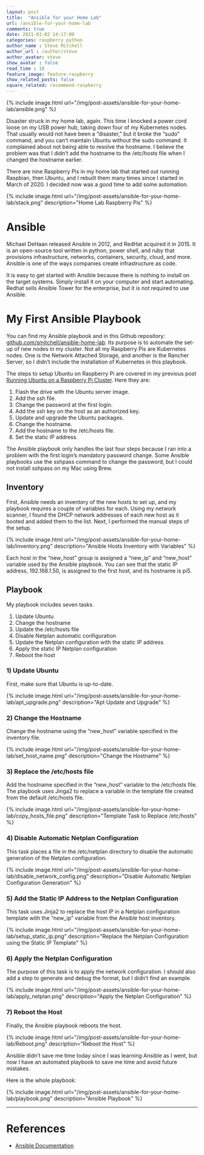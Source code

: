 ```yaml
---
layout: post
title:  "Ansible for your Home Lab"
url: /ansible-for-your-home-lab
comments: true
date: 2021-01-02 14:17:00
categories: raspberry python
author_name : Steve Mitchell
author_url : /author/steve
author_avatar: steve
show_avatar : false
read_time : 10
feature_image: feature-raspberry
show_related_posts: false
square_related: recommend-raspberry
---
```

{% include image.html url="/img/post-assets/ansible-for-your-home-lab/ansible.png" %}

Disaster struck in my home lab, again. This time I knocked a power cord loose on my USB power hub, taking down four of my Kubernetes nodes. That usually would not have been a “disaster,” but it broke the “sudo” command, and you can’t maintain Ubuntu without the sudo command. It complained about not being able to resolve the hostname. I believe the problem was that I didn’t add the hostname to the /etc/hosts file when I changed the hostname earlier.

There are nine Raspberry Pis in my home lab that started out running Raspbian, then Ubuntu, and I rebuilt them many times since I started in March of 2020. I decided now was a good time to add some automation.

{% include image.html url="/img/post-assets/ansible-for-your-home-lab/stack.png" description="Home Lab Raspberry Pis" %}

# Ansible
Michael DeHaan released Ansible in 2012, and RedHat acquired it in 2015. It is an open-source tool written in python, power shell, and ruby that provisions infrastructure, networks, containers, security, cloud, and more. Ansible is one of the ways companies create infrastructure as code.

It is easy to get started with Ansible because there is nothing to install on the target systems. Simply install it on your computer and start automating. Redhat sells Ansible Tower for the enterprise, but it is not required to use Ansible.
# My First Ansible Playbook

You can find my Ansible playbook and in this Github repository: [github.com/smitchell/ansible-home-lab](https://github.com/smitchell/ansible-home-lab). Its purpose is to automate the set-up of new nodes in my cluster. Not all my Raspberry Pis are Kubernetes nodes. One is the Network Attached Storage, and another is the Rancher Server, so I didn’t include the installation of Kubernetes in this playbook.

The steps to setup Ubuntu on Raspberry Pi are covered in my previous post [Running Ubuntu on a Raspberry Pi Cluster](/running-ubuntu-on-rpi). Here they are:

1. Flash the drive with the Ubuntu server image.
1. Add the ssh file.
1. Change the password at the first login.
1. Add the ssh key on the host as an authorized key.
1. Update and upgrade the Ubuntu packages.
1. Change the hostname.
1. Add the hostname to the /etc/hosts file.
1. Set the static IP address.

The Ansible playbook only handles the last four steps because I ran into a problem with the first login’s mandatory password change. Some Ansible playbooks use the sshpass command to change the password, but I could not install sshpass on my Mac using Brew.
## Inventory
First, Ansible needs an inventory of the new hosts to set up, and my playbook requires a couple of variables for each. Using my network scanner, I found the DHCP network addresses of each new host as it booted and added them to the list. Next, I performed the manual steps of the setup. 

{% include image.html url="/img/post-assets/ansible-for-your-home-lab/inventory.png" description="Ansible Hosts Inventory with Variables" %}

Each host in the “new_host” group is assigned a “new_ip” and “new_host” variable used by the Ansible playbook. You can see that the static IP address, 192.168.1.50, is assigned to the first host, and its hostname is pi5. 
## Playbook
My playbook includes seven tasks.

1. Update Ubuntu
1. Change the hostname
1. Update the /etc/hosts file
1. Disable Netplan automatic configuration
1. Update the Netplan configuration with the static IP address
1. Apply the static IP Netplan configuration
1. Reboot the host

### 1) Update Ubuntu
First, make sure that Ubuntu is up-to-date.

{% include image.html url="/img/post-assets/ansible-for-your-home-lab/apt_upgrade.png" description="Apt Update and Upgrade" %}

### 2) Change the Hostname
Change the hostname using the “new_host” variable specified in the inventory file.

{% include image.html url="/img/post-assets/ansible-for-your-home-lab/set_host_name.png" description="Change the Hostname" %}

### 3) Replace the /etc/hosts file
Add the hostname specified in the “new_host” variable to the /etc/hosts file. The playbook uses Jinga2 to replace a variable in the template file created from the default /etc/hosts file.

{% include image.html url="/img/post-assets/ansible-for-your-home-lab/copy_hosts_file.png" description="Template Task to Replace /etc/hosts" %}

### 4) Disable Automatic Netplan Configuration
This task places a file in the /etc/netplan directory to disable the automatic generation of the Netplan configuration.

{% include image.html url="/img/post-assets/ansible-for-your-home-lab/disable_network_config.png" description="Disable Automatic Netplan Configuration Generation" %}

### 5) Add the Static IP Address to the Netplan Configuration
This task uses Jinja2 to replace the host IP in a Netplan configuration template with the “new_ip” variable from the Ansible host inventory.

{% include image.html url="/img/post-assets/ansible-for-your-home-lab/setup_static_ip.png" description="Replace the Netplan Configuration using the Static IP Template" %}

### 6) Apply the Netplan Configuration
The purpose of this task is to apply the network configuration. I should also add a step to generate and debug the format, but I didn’t find an example.

{% include image.html url="/img/post-assets/ansible-for-your-home-lab/apply_netplan.png" description="Apply the Netplan Configuration" %}

### 7) Reboot the Host
Finally, the Ansible playbook reboots the host.

{% include image.html url="/img/post-assets/ansible-for-your-home-lab/Reboot.png" description="Reboot the Host" %}

Ansible didn’t save me time today since I was learning Ansible as I went, but now I have an automated playbook to save me time and avoid future mistakes.

Here is the whole playbook:

{% include image.html url="/img/post-assets/ansible-for-your-home-lab/playbook.png" description="Ansible Playbook" %}


----
# References
* [Ansible Documentation](https://docs.ansible.com/?extIdCarryOver=true&sc_cid=701f2000001OH7YAAW)
